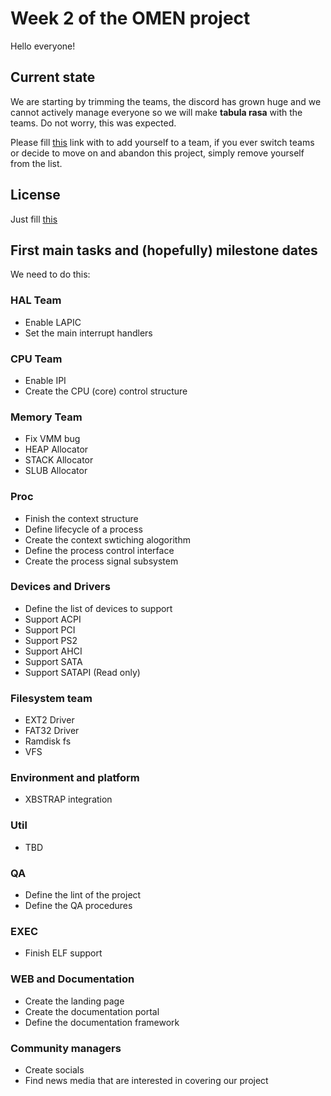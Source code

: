 # Week 2 of the OMEN project

Hello everyone!

## Current state

We are starting by trimming the teams, the discord has grown huge and
we cannot actively manage everyone so we will make **tabula rasa** with
the teams. Do not worry, this was expected.

Please fill [this](https://docs.google.com/spreadsheets/d/1y_2H0TcVQv4r8zkQGX24dZ7QYDwO6OIRlkUabk8arCc/edit?usp=sharing) link with to add yourself to a team, if you ever switch teams or
decide to move on and abandon this project, simply remove yourself from the list.

## License

Just fill [this](https://forms.gle/s2v23sNJtCVwTKUg9)

## First main tasks and (hopefully) milestone dates

We need to do this:

### HAL Team

- Enable LAPIC
- Set the main interrupt handlers

### CPU Team

- Enable IPI
- Create the CPU (core) control structure

### Memory Team

- Fix VMM bug
- HEAP Allocator
- STACK Allocator
- SLUB Allocator

### Proc

- Finish the context structure
- Define lifecycle of a process
- Create the context swtiching alogorithm
- Define the process control interface
- Create the process signal subsystem

### Devices and Drivers

- Define the list of devices to support
- Support ACPI
- Support PCI
- Support PS2
- Support AHCI
- Support SATA
- Support SATAPI (Read only)

### Filesystem team

- EXT2 Driver
- FAT32 Driver
- Ramdisk fs
- VFS

### Environment and platform

- XBSTRAP integration

### Util

- TBD

### QA

- Define the lint of the project
- Define the QA procedures

### EXEC

- Finish ELF support

### WEB and Documentation

- Create the landing page
- Create the documentation portal
- Define the documentation framework

### Community managers

- Create socials
- Find news media that are interested in covering our project


